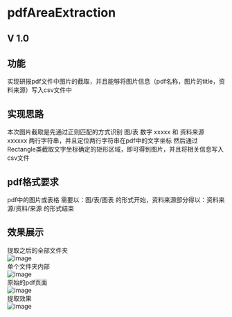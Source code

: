 pdfAreaExtraction
=================

V 1.0 
------
功能
------
实现研报pdf文件中图片的截取，并且能够将图片信息（pdf名称，图片的title，资料来源）写入csv文件中

实现思路
-------
本次图片截取是先通过正则匹配的方式识别 图/表 数字 xxxxx 和 资料来源 xxxxxx 两行字符串，并且定位两行字符串在pdf中的文字坐标
然后通过Rectangle类截取文字坐标确定的矩形区域，即可得到图片，并且将相关信息写入csv文件

pdf格式要求
----------
pdf中的图片或表格 需要以：图/表/图表 的形式开始，资料来源部分得以：资料来源/资料/来源 的形式结束

效果展示
---------
提取之后的全部文件夹<br>
![image](https://github.com/hooser/pdfAreaExtraction/blob/master/images/totalPackage.JPG)<br>
单个文件夹内部<br>
![image](https://github.com/hooser/pdfAreaExtraction/blob/master/images/innerPackage.JPG)<br>
原始的pdf页面<br>
![image](https://github.com/hooser/pdfAreaExtraction/blob/master/images/pdfPages.JPG)<br>
提取效果<br>
![image](https://github.com/hooser/pdfAreaExtraction/blob/master/images/jietu.JPG)<br>

